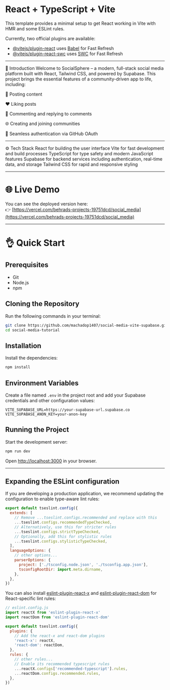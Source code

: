 # React + TypeScript + Vite

This template provides a minimal setup to get React working in Vite with HMR and some ESLint rules.

Currently, two official plugins are available:

- [@vitejs/plugin-react](https://github.com/vitejs/vite-plugin-react/blob/main/packages/plugin-react/README.md) uses [Babel](https://babeljs.io/) for Fast Refresh
- [@vitejs/plugin-react-swc](https://github.com/vitejs/vite-plugin-react-swc) uses [SWC](https://swc.rs/) for Fast Refresh
--------------------------

🚀 Introduction
Welcome to SocialSphere – a modern, full-stack social media platform built with React, Tailwind CSS, and powered by Supabase.
This project brings the essential features of a community-driven app to life, including:

📝 Posting content

❤️ Liking posts

💬 Commenting and replying to comments

🌐 Creating and joining communities

🔐 Seamless authentication via GitHub OAuth

---------------------

⚙️ Tech Stack
React for building the user interface
Vite for fast development and build processes
TypeScript for type safety and modern JavaScript features
Supabase for backend services including authentication, real-time data, and storage
Tailwind CSS for rapid and responsive styling

-----------------------

# 🌐 Live Demo

You can see the deployed version here:  
👉 [https://vercel.com/behrads-projects-19751dcd/social_media](https://vercel.com/behrads-projects-19751dcd/social_media)

-----------------------

# 👌 Quick Start

## Prerequisites

* Git
* Node.js
* npm

## Cloning the Repository

Run the following commands in your terminal:

```bash
git clone https://github.com/machadop1407/social-media-vite-supabase.git
cd social-media-tutorial
```

## Installation

Install the dependencies:

```bash
npm install
```

## Environment Variables

Create a file named `.env` in the project root and add your Supabase credentials and other configuration values:

```
VITE_SUPABASE_URL=https://your-supabase-url.supabase.co
VITE_SUPABASE_ANON_KEY=your-anon-key
```

## Running the Project

Start the development server:

```bash
npm run dev
```

Open [http://localhost:3000](http://localhost:3000) in your browser.

---






## Expanding the ESLint configuration

If you are developing a production application, we recommend updating the configuration to enable type-aware lint rules:

```js
export default tseslint.config({
  extends: [
    // Remove ...tseslint.configs.recommended and replace with this
    ...tseslint.configs.recommendedTypeChecked,
    // Alternatively, use this for stricter rules
    ...tseslint.configs.strictTypeChecked,
    // Optionally, add this for stylistic rules
    ...tseslint.configs.stylisticTypeChecked,
  ],
  languageOptions: {
    // other options...
    parserOptions: {
      project: ['./tsconfig.node.json', './tsconfig.app.json'],
      tsconfigRootDir: import.meta.dirname,
    },
  },
})
```

You can also install [eslint-plugin-react-x](https://github.com/Rel1cx/eslint-react/tree/main/packages/plugins/eslint-plugin-react-x) and [eslint-plugin-react-dom](https://github.com/Rel1cx/eslint-react/tree/main/packages/plugins/eslint-plugin-react-dom) for React-specific lint rules:

```js
// eslint.config.js
import reactX from 'eslint-plugin-react-x'
import reactDom from 'eslint-plugin-react-dom'

export default tseslint.config({
  plugins: {
    // Add the react-x and react-dom plugins
    'react-x': reactX,
    'react-dom': reactDom,
  },
  rules: {
    // other rules...
    // Enable its recommended typescript rules
    ...reactX.configs['recommended-typescript'].rules,
    ...reactDom.configs.recommended.rules,
  },
})
```

